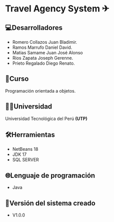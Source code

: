 # Travel Agency System ✈

## **💻Desarrolladores**

* Romero Collazos Juan Bladimir.
* Ramos Marrufo Daniel David.
* Matias Samame Juan José Alonso
* Rios Zapata Joseph Gerenne.
* Prieto Regalado Diego Renato.

## **📕Curso**

Programación orientada a objetos.

## **👨‍🎓Universidad**

Universidad Tecnológica del Perú **(UTP)**

## **🛠Herramientas**

* NetBeans 18
* JDK 17
* SQL SERVER

## **🌐Lenguaje de programación**

* Java

## **🔰Versión del sistema creado**

* V1.0.0